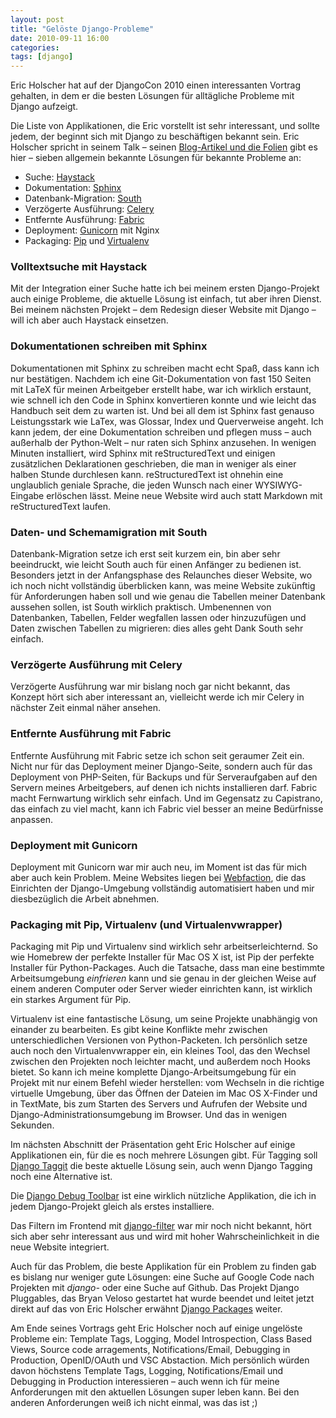 ```yaml
---
layout: post
title: "Gelöste Django-Probleme"
date: 2010-09-11 16:00
categories:
tags: [django]
---
```


Eric Holscher hat auf der DjangoCon 2010 einen interessanten Vortrag gehalten, in dem er die besten Lösungen für alltägliche Probleme mit Django aufzeigt.

<!-- more -->

Die Liste von Applikationen, die Eric vorstellt ist sehr interessant, und sollte jedem, der beginnt sich mit Django zu beschäftigen bekannt sein. Eric Holscher spricht in seinem Talk – seinen [Blog-Artikel und die Folien](http://ericholscher.com/blog/2010/sep/10/djangocon-talk/) gibt es hier – sieben allgemein bekannte Lösungen für bekannte Probleme an:

* Suche: [Haystack](http://haystacksearch.org/)
* Dokumentation: [Sphinx](http://sphinx.pocoo.org/)
* Datenbank-Migration: [South](http://south.aeracode.org/)
* Verzögerte Ausführung: [Celery](http://celeryproject.org/)
* Entfernte Ausführung: [Fabric](http://fabfile.org/)
* Deployment: [Gunicorn](http://gunicorn.org/) mit Nginx
* Packaging: [Pip](http://pip-installer.org/) und [Virtualenv](http://virtualenv.openplans.org/)

### Volltextsuche mit Haystack

Mit der Integration einer Suche hatte ich bei meinem ersten Django-Projekt auch einige Probleme, die aktuelle Lösung ist einfach, tut aber ihren Dienst. Bei meinem nächsten Projekt – dem Redesign dieser Website mit Django – will ich aber auch Haystack einsetzen.

### Dokumentationen schreiben mit Sphinx

Dokumentationen mit Sphinx zu schreiben macht echt Spaß, dass kann ich nur bestätigen. Nachdem ich eine Git-Dokumentation von fast 150 Seiten mit LaTeX für meinen Arbeitgeber erstellt habe, war ich wirklich erstaunt, wie schnell ich den Code in Sphinx konvertieren konnte und wie leicht das Handbuch seit dem zu warten ist. Und bei all dem ist Sphinx fast genauso Leistungsstark wie LaTex, was Glossar, Index und Querverweise angeht. Ich kann jedem, der eine Dokumentation schreiben und pflegen muss – auch außerhalb der Python-Welt – nur raten sich Sphinx anzusehen. In wenigen Minuten installiert, wird Sphinx mit reStructuredText und einigen zusätzlichen Deklarationen geschrieben, die man in weniger als einer halben Stunde durchlesen kann. reStructuredText ist ohnehin eine unglaublich geniale Sprache, die jeden Wunsch nach einer WYSIWYG-Eingabe erlöschen lässt. Meine neue Website wird auch statt Markdown mit reStructuredText laufen.

### Daten- und Schemamigration mit South

Datenbank-Migration setze ich erst seit kurzem ein, bin aber sehr beeindruckt, wie leicht South auch für einen Anfänger zu bedienen ist. Besonders jetzt in der Anfangsphase des Relaunches dieser Website, wo ich noch nicht vollständig überblicken kann, was meine Website zukünftig für Anforderungen haben soll und wie genau die Tabellen meiner Datenbank aussehen sollen, ist South wirklich praktisch. Umbenennen von Datenbanken, Tabellen, Felder wegfallen lassen oder hinzuzufügen und Daten zwischen Tabellen zu migrieren: dies alles geht Dank South sehr einfach.

### Verzögerte Ausführung mit Celery

Verzögerte Ausführung war mir bislang noch gar nicht bekannt, das Konzept hört sich aber interessant an, vielleicht werde ich mir Celery in nächster Zeit einmal näher ansehen.

### Entfernte Ausführung mit Fabric

Entfernte Ausführung mit Fabric setze ich schon seit geraumer Zeit ein. Nicht nur für das Deployment meiner Django-Seite, sondern auch für das Deployment von PHP-Seiten, für Backups und für Serveraufgaben auf den Servern meines Arbeitgebers, auf denen ich nichts installieren darf. Fabric macht Fernwartung wirklich sehr einfach. Und im Gegensatz zu Capistrano, das einfach zu viel macht, kann ich Fabric viel besser an meine Bedürfnisse anpassen.

### Deployment mit Gunicorn

Deployment mit Gunicorn war mir auch neu, im Moment ist das für mich aber auch kein Problem. Meine Websites liegen bei [Webfaction](http://www.webfaction.com/?affiliate=kogakure), die das Einrichten der Django-Umgebung vollständig automatisiert haben und mir diesbezüglich die Arbeit abnehmen.

### Packaging mit Pip, Virtualenv (und Virtualenvwrapper)

Packaging mit Pip und Virtualenv sind wirklich sehr arbeitserleichternd. So wie Homebrew der perfekte Installer für Mac OS X ist, ist Pip der perfekte Installer für Python-Packages. Auch die Tatsache, dass man eine bestimmte Arbeitsumgebung *einfrieren* kann und sie genau in der gleichen Weise auf einem anderen Computer oder Server wieder einrichten kann, ist wirklich ein starkes Argument für Pip.

Virtualenv ist eine fantastische Lösung, um seine Projekte unabhängig von einander zu bearbeiten. Es gibt keine Konflikte mehr zwischen unterschiedlichen Versionen von Python-Packeten. Ich persönlich setze auch noch den Virtualenvwrapper ein, ein kleines Tool, das den Wechsel zwischen den Projekten noch leichter macht, und außerdem noch Hooks bietet. So kann ich meine komplette Django-Arbeitsumgebung für ein Projekt mit nur einem Befehl wieder herstellen: vom Wechseln in die richtige virtuelle Umgebung, über das Öffnen der Dateien im Mac OS X-Finder und in TextMate, bis zum Starten des Servers und Aufrufen der Website und Django-Administrationsumgebung im Browser. Und das in wenigen Sekunden.

Im nächsten Abschnitt der Präsentation geht Eric Holscher auf einige Applikationen ein, für die es noch mehrere Lösungen gibt. Für Tagging soll [Django Taggit](http://github.com/alex/django-taggit) die beste aktuelle Lösung sein, auch wenn Django Tagging noch eine Alternative ist.

Die [Django Debug Toolbar](http://github.com/robhudson/django-debug-toolbar) ist eine wirklich nützliche Applikation, die ich in jedem Django-Projekt gleich als erstes installiere.

Das Filtern im Frontend mit [django-filter](http://github.com/alex/django-filter) war mir noch nicht bekannt, hört sich aber sehr interessant aus und wird mit hoher Wahrscheinlichkeit in die neue Website integriert.

Auch für das Problem, die beste Applikation für ein Problem zu finden gab es bislang nur weniger gute Lösungen: eine Suche auf Google Code nach Projekten mit *django-* oder eine Suche auf Github. Das Projekt Django Pluggables, das Bryan Veloso gestartet hat wurde beendet und leitet jetzt direkt auf das von Eric Holscher erwähnt [Django Packages](http://djangopackages.com/) weiter.

Am Ende seines Vortrags geht Eric Holscher noch auf einige ungelöste Probleme ein: Template Tags, Logging, Model Introspection, Class Based Views, Source code arragements, Notifications/Email, Debugging in Production, OpenID/OAuth und VSC Abstaction. Mich persönlich würden davon höchstens Template Tags, Logging, Notifications/Email und Debugging in Production interessieren – auch wenn ich für meine Anforderungen mit den aktuellen Lösungen super leben kann. Bei den anderen Anforderungen weiß ich nicht einmal, was das ist ;)
